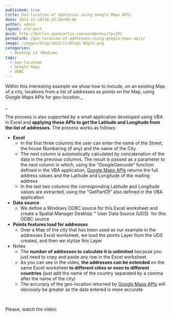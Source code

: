 ```yaml
---
published: true
title: Geo-location of addresses using Google Maps APIs
date: 2013-11-18T18:29:58+00:00
author: admin
layout: old-post
guid: http://berlin.opencartis.com/wordpress/?p=291
permalink: /geo-location-of-addresses-using-google-maps-apis/
image: /images/blog/2013/11/Blog1-85px3.png
categories:
  - Desktop L2 (Medium)
tags:
  - Geo-location
  - Google Maps
  - ODBC
---
```

Within this interesting example we show how to include, on an existing Map of a city, locations from a list of addresses as points on the Map, using Google Maps APIs for geo-location._
  
_ 

<!--more-->

The process is also supported by a small application developed using VBA in Excel and **applying these APIs to get the Latitude and Longitude from the list of addresses**. The process works as follows:

  * **Excel** 
      * In the first three columns the user can enter the name of the Street, the house Numbering (if any) and the name of the City
      * The next column is automatically calculated by concatenation of the data in the previous columns. The result is passed as a parameter to the next column in which, using the &#8220;GoogleGeocode&#8221; function defined in the VBA application, <a title="Google Maps APIs" href="https://developers.google.com/maps/" target="_blank" rel="nofollow">Google Maps APIs</a> returns the full address values and the Latitude and Longitude of the mailing address
      * In the last two columns the corresponding Latitude and Longitude values are extracted, using the &#8220;GetPartOf&#8221; also defined in the VBA application
  * **Data source** 
      * We define a Windows ODBC source for this Excel worksheet and create a Spatial Manager Desktop ™ User Data Source (UDS)  for this ODBC source
  * **Points features load for addresses** 
      * Over a Map of the city that has been used as our example in the addresses Excel worksheet, we load the points Layer from the UDS created, and then we stylize this Layer
  * Notes 
      * The **number of addresses to calculate it is unlimited** because you just need to copy and paste any row in the Excel worksheet
      * As you can see in the video, **the addresses can be extended** on the same Excel worksheet **to different cities or even to different countries** (just add the name of the country separated by a comma after the name of the city)
      * The accuracy of the geo-location returned by <a title="Google Map APIs" href="https://developers.google.com/maps/" target="_blank" rel="nofollow">Google Maps APIs</a> will obviously be greater as the data entered is more accurate

&nbsp;

Please, watch the video:

<center>
  <br />
</center>